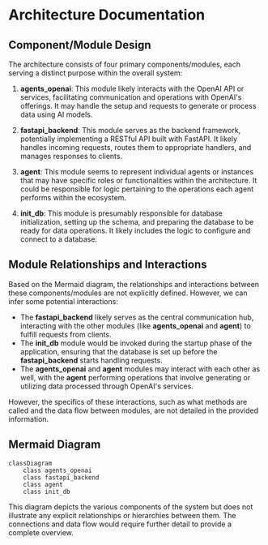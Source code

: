 # Architecture Documentation

## Component/Module Design

The architecture consists of four primary components/modules, each serving a distinct purpose within the overall system:

1. **agents_openai**: This module likely interacts with the OpenAI API or services, facilitating communication and operations with OpenAI's offerings. It may handle the setup and requests to generate or process data using AI models.

2. **fastapi_backend**: This module serves as the backend framework, potentially implementing a RESTful API built with FastAPI. It likely handles incoming requests, routes them to appropriate handlers, and manages responses to clients.

3. **agent**: This module seems to represent individual agents or instances that may have specific roles or functionalities within the architecture. It could be responsible for logic pertaining to the operations each agent performs within the ecosystem.

4. **init_db**: This module is presumably responsible for database initialization, setting up the schema, and preparing the database to be ready for data operations. It likely includes the logic to configure and connect to a database.

## Module Relationships and Interactions

Based on the Mermaid diagram, the relationships and interactions between these components/modules are not explicitly defined. However, we can infer some potential interactions:

- The **fastapi_backend** likely serves as the central communication hub, interacting with the other modules (like **agents_openai** and **agent**) to fulfill requests from clients. 
- The **init_db** module would be invoked during the startup phase of the application, ensuring that the database is set up before the **fastapi_backend** starts handling requests.
- The **agents_openai** and **agent** modules may interact with each other as well, with the **agent** performing operations that involve generating or utilizing data processed through OpenAI's services.

However, the specifics of these interactions, such as what methods are called and the data flow between modules, are not detailed in the provided information.

## Mermaid Diagram

```mermaid
classDiagram
    class agents_openai
    class fastapi_backend
    class agent
    class init_db
``` 

This diagram depicts the various components of the system but does not illustrate any explicit relationships or hierarchies between them. The connections and data flow would require further detail to provide a complete overview.